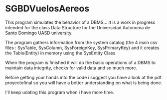 # SGBDVuelosAereos

This program simulates the behavior of a DBMS... It is a work in progress intended for the class Data Structure for the Universidad Autonoma de Santo Domingo UASD university.

The program gathers information from the system catalog (the 4 main csv files : SysTable, SysColumn, SysForeignKey, SysPrimaryKey) and it creates the Table(Entity) in memory using the SysEntity Class.

When the program is finished it will do the basic operations of a DBMS to maintain data integrity, checks for valid data and so much more.

Before getting your hands into the code i suggest you have a look at the pdf proyectofinal so you will have a better understanding on what is being done.

I'll keep udating this program when i have more time.
